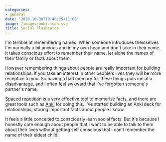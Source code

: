 ```yaml
---
categories:
- general
date: '2020-10-30T19:40:25+11:00'
image: /images/anki-icon.svg
title: Social Flashcards
---
```


I'm terrible at remembering names.
When someone introduces themselves I'm normally a bit anxious and in my own head and don't take in their name.
It takes conscious effort to remember their name, let alone the names of their family or facts about them.

However remembering things about people are really important for building relationships.
If you take an interest in other people's lives they will be more receptive to you.
So having a bad memory for these things puts me at a disadvantage, and I often feel awkward that I've forgotten someone's partner's name.

[Spaced repetition](https://en.wikipedia.org/wiki/Spaced_repetition) is a very effective tool to memorise facts, and there are great tools such as [Anki](https://apps.ankiweb.net/) for doing this.
I've started building an Anki deck for relationships; storing important facts about people I know.

It feels a little conceited to consciously learn social facts.
But it's because I honestly care enough about people that I want to be able to talk to them about their lives without getting self conscious that I can't remember the name of their eldest child.
